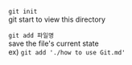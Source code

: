`git init`<br>
git start to view this directory

`git add 파일명`<br>save the file's current state <br>ex) `git add './how to use Git.md'`